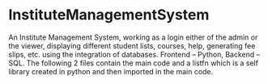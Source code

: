 # InstituteManagementSystem
An Institute Management System, working as a login either of the admin or the viewer, displaying different student lists, courses, help, generating fee slips, etc. using the integration of databases.  Frontend – Python, Backend – SQL.
The following 2 files contain the main code and a listfn which is a self library created in python and then imported in the main code. 

